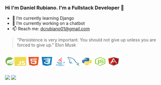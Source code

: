 ### Hi I'm Daniel Rubiano. I'm a Fullstack Developer 👋

- 🌱 I’m currently learning Django
- 🔭 I’m currently working on a chatbot
- 📫 Reach me: dcrubiano01@gmail.com
<!--
- 👯 I’m looking to collaborate on projects in Angular or NodeJS.
-->

> "Persistence is very important. You should not give up unless you are forced to give up." Elon Musk
<!--
**dc-rubiano-rojas/dc-rubiano-rojas** is a ✨ _special_ ✨ repository because its `README.md` (this file) appears on your GitHub profile.

Here are some ideas to get you started:

- 🔭 I’m currently working on a chatbot
- 🌱 I’m currently learning Django
- 👯 I’m looking to collaborate...
- 💬 Ask me about ...
- 📫 How to reach me: dcrubiano01@gmail.com
- 😄 Pronouns: ...
- ⚡ Fun fact: ...
-->
  
<div style="display: inline_block"><br>
  <img align="center" alt="d-JavaScript" height="30" width="40" src="https://raw.githubusercontent.com/devicons/devicon/master/icons/javascript/javascript-plain.svg">
  <img align="center" alt="d-HTML" height="30" width="40" src="https://raw.githubusercontent.com/devicons/devicon/master/icons/html5/html5-original.svg">
  <img align="center" alt="d-CSS" height="30" width="40" src="https://raw.githubusercontent.com/devicons/devicon/master/icons/css3/css3-original.svg">
  <img align="center" alt="d-Java" height="30" width="40" src="https://raw.githubusercontent.com/devicons/devicon/master/icons/java/java-original.svg">
  <img align="center" alt="d-SQL" height="30" width="40" src="https://raw.githubusercontent.com/devicons/devicon/master/icons/mysql/mysql-original.svg">
   <img align="center" alt="d-python" height="30" width="40" src="https://raw.githubusercontent.com/devicons/devicon/master/icons/python/python-original.svg">
   <img align="center" alt="d-nodejs" height="30" width="40" src="https://raw.githubusercontent.com/devicons/devicon/master/icons/nodejs/nodejs-original.svg">
     <img align="center" alt="d-angularjs" height="30" width="40" src="https://raw.githubusercontent.com/devicons/devicon/master/icons/angularjs/angularjs-original.svg">
<img align="left" alt="d-springBoot" width="30px" src="https://raw.githubusercontent.com/github/explore/80688e429a7d4ef2fca1e82350fe8e3517d3494d/topics/spring-boot/spring-boot.png" />
</div>
  
  ##

  
  <div>  
<a href = "mailto:dcruniano01@gmail.com"><img src="https://img.shields.io/badge/-Gmail-%23333?style=for-the-badge&logo=gmail&logoColor=white" target="_blank"></a>
<a href="https://www.linkedin.com/in/daniel-c-rubiano-rojas//" target="_blank"><img src="https://img.shields.io/badge/-LinkedIn-%230077B5?style=for-the-badge&logo=linkedin&logoColor=white" target="_blank"></a> 
  
 
</div>
